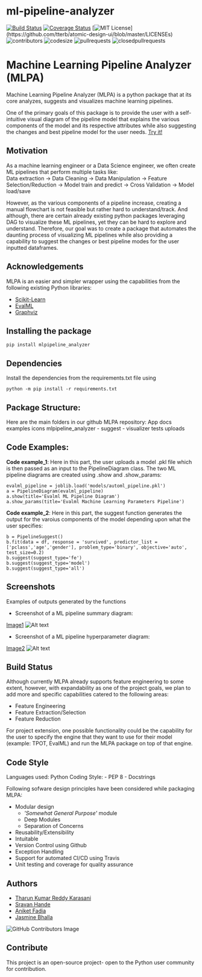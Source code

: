 
# ml-pipeline-analyzer
[![Build Status](https://app.travis-ci.com/TharunKumarReddy5/ml-pipeline-analyzer.svg?branch=main)](https://app.travis-ci.com/TharunKumarReddy5/ml-pipeline-analyzer)
[![Coverage Status](https://coveralls.io/repos/github/TharunKumarReddy5/ml-pipeline-analyzer/badge.svg?branch=main&service=github&kill_cache=1)](https://coveralls.io/github/TharunKumarReddy5/ml-pipeline-analyzer?branch=main&service=github&kill_cache=1)
[![MIT License](https://img.shields.io/apm/l/atomic-design-ui.svg?)](https://github.com/tterb/atomic-design-ui/blob/master/LICENSEs)
![contributors](https://img.shields.io/github/contributors/TharunKumarReddy5/ml-pipeline-analyzer.svg)
![codesize](https://img.shields.io/github/languages/code-size/TharunKumarReddy5/ml-pipeline-analyzer.svg) 
![pullrequests](https://img.shields.io/github/issues-pr/TharunKumarReddy5/ml-pipeline-analyzer.svg) 
![closedpullrequests](https://img.shields.io/github/issues-pr-closed-raw/TharunKumarReddy5/ml-pipeline-analyzer.svg)


# Machine Learning Pipeline Analyzer (MLPA)

Machine Learning Pipeline Analyzer (MLPA) is a python package that at its core analyzes, suggests and visualizes machine learning pipelines.

One of the primary goals of this package is to provide the user with a self-intuitive visual diagram of the pipeline model that explains the various components of the model and its respective attributes while also suggesting the changes and best pipeline model for the user needs.
[Try it!](https://ml-pipeline-viz.herokuapp.com/)

## Motivation

As a machine learning engineer or a Data Science engineer, we often create ML pipelines that perform multiple tasks like:  
Data extraction -> Data Cleaning -> Data Manipulation -> Feature Selection/Reduction -> Model train and predict -> Cross Validation -> Model load/save

However, as the various components of a pipeline increase, creating a manual flowchart is not feasible but rather hard to understand/track. And although, there are certain already existing python packages leveraging DAG to visualize these ML pipelines, yet they can be hard to explore and understand.
Therefore, our goal was to create a package that automates the daunting process of visualizing ML pipelines while also providing a capability to suggest the changes or best pipeline modes for the user inputted dataframes. 

## Acknowledgements

MLPA is an easier and simpler wrapper using the capabilities from the following existing Python libraries:

 - [Scikit-Learn](https://scikit-learn.org/stable/)
 - [EvalML](https://evalml.alteryx.com/en/stable/)
 - [Graphviz](https://graphviz.org/)
 
## Installing the package

    pip install mlpipeline_analyzer

## Dependencies

Install the dependencies from the requirements.txt file using

    python -m pip install -r requirements.txt
    
## Package Structure:
Here are the main folders in our github MLPA repository:
    App 
    docs
    examples
    icons
    mlpipeline_analyzer
     - suggest
     - visualizer
    tests
    uploads

## Code Examples:

**Code example_1**: Here in this part, the user uploads a model .pkl file which is then passed as an input to the PipelineDiagram class. The two ML pipeline diagrams are created using .show and .show_params:

    evalml_pipeline = joblib.load('models/automl_pipeline.pkl')
    a = PipelineDiagram(evalml_pipeline)
    a.show(title='Evalml ML Pipeline Diagram')
    a.show_params(title='Evalml Machine Learning Parameters Pipeline')

**Code example_2**: Here in this part, the suggest function generates the output for the varoius components of the model depending upon what the user specifies:

    b = PipelineSuggest()
    b.fit(data = df, response = 'survived', predictor_list = ['pclass','age','gender'], problem_type='binary', objective='auto', test_size=0.2)
    b.suggest(suggest_type='fe')
    b.suggest(suggest_type='model')
    b.suggest(suggest_type='all')

## Screenshots

Examples of outputs generated by the functions

- Screenshot of a ML pipeline summary diagram:

[Image1](https://github.com/TharunKumarReddy5/ml-pipeline-analyzer/blob/main/examples/machine_learning_pipeline.png)
![Alt text](https://github.com/TharunKumarReddy5/ml-pipeline-analyzer/blob/main/examples/machine_learning_pipeline.png "ML Pipeline Summary Diagram")

- Screenshot of a ML pipeline hyperparameter diagram:

[Image2](https://github.com/TharunKumarReddy5/ml-pipeline-analyzer/blob/main/examples/ml_pipeline_params.PNG)
![Alt text](https://github.com/TharunKumarReddy5/ml-pipeline-analyzer/blob/main/examples/ml_pipeline_params.PNG "ML Pipeline Hyperparameter Diagram")
    
## Build Status

Although currently MLPA already supports feature engineering to some extent, however, with expandability as one of the project goals, we plan to add more and specific capabilities catered to the following areas:
- Feature Engineering
- Feature Extraction/Selection
- Feature Reduction

For project extension, one possible functionality could be the capability for the user to specify the engine that they want to use for their model (example: TPOT, EvalML) and run the MLPA package on top of that engine.

## Code Style

Languages used: Python
Coding Style:
    - PEP 8
    - Docstrings

Following sofware design principles have been considered while packaging MLPA:

- Modular design
    - *'Somewhat General Purpose'* module
    - Deep Modules
    - Separation of Concerns
- Reusability/Extensibility
- Intuitable
- Version Control using Github
- Exception Handling
- Support for automated CI/CD using Travis
- Unit testing and coverage for quality assurance

## Authors
- [Tharun Kumar Reddy Karasani](https://github.com/TharunKumarReddy5)
- [Sravan Hande](https://github.com/sravankr96)
- [Aniket Fadia](https://github.com/aniketfadia96)
- [Jasmine Bhalla](https://github.com/JasmineBhalla17)

![GitHub Contributors Image](https://contrib.rocks/image?repo=TharunKumarReddy5/ml-pipeline-analyzer)

## Contribute

This project is an open-source project- open to the Python user community for contribution.
